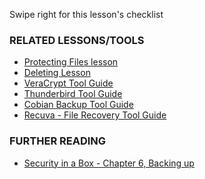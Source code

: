 [Title]: # (Et maintenant ?)
[Order]: # (6)

Swipe right for this lesson's checklist

### RELATED LESSONS/TOOLS

*   [Protecting Files lesson](umbrella://lesson/protecting-files)
*   [Deleting Lesson](umbrella://lesson/safely-deleting)
*   [VeraCrypt Tool Guide](umbrella://lesson/veracrpyt)
*   [Thunderbird Tool Guide](umbrella://lesson/thunderbird)
*   [Cobian Backup Tool Guide](umbrella://lesson/cobian-backup)
*   [Recuva - File Recovery Tool Guide](umbrella://lesson/recuva)

### FURTHER READING

*   [Security in a Box - Chapter 6, Backing up](https://securityinabox.org/chapter-6)